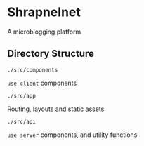 # Shrapnelnet
A microblogging platform

## Directory Structure
`./src/components`

`use client` components

`./src/app`

Routing, layouts and static assets

`./src/api`

`use server` components, and utility functions